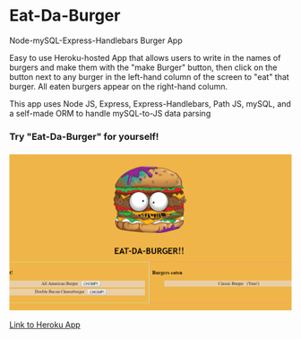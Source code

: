 # Eat-Da-Burger
Node-mySQL-Express-Handlebars Burger App

Easy to use Heroku-hosted App that allows users to write in the names of burgers and make them with the "make Burger" button, then click on the button next to any burger in the left-hand column of the screen to "eat" that burger. All eaten burgers appear on the right-hand column.

This app uses Node JS, Express, Express-Handlebars, Path JS, mySQL, and a self-made ORM to handle mySQL-to-JS data parsing

### Try "Eat-Da-Burger" for yourself!

<img src="eat-da-burger.png" width="800" />

[Link to Heroku App](https://lit-cove-14809.herokuapp.com/)